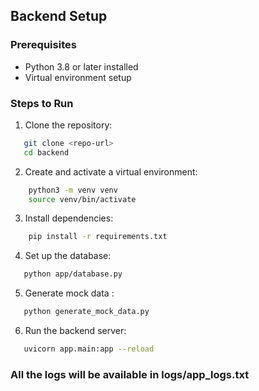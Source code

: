 ## Backend Setup

### Prerequisites
- Python 3.8 or later installed
- Virtual environment setup

### Steps to Run
1. Clone the repository:
```bash
   git clone <repo-url>
   cd backend
```
2.	Create and activate a virtual environment:
```bash
    python3 -m venv venv
    source venv/bin/activate  
```
3.	Install dependencies:  
```bash
    pip install -r requirements.txt
```
4.	Set up the database:
```bash
   python app/database.py
```
5.	Generate mock data :
```bash
   python generate_mock_data.py
```
6.	Run the backend server:
```bash
   uvicorn app.main:app --reload  
```

### All the logs will be available in logs/app_logs.txt